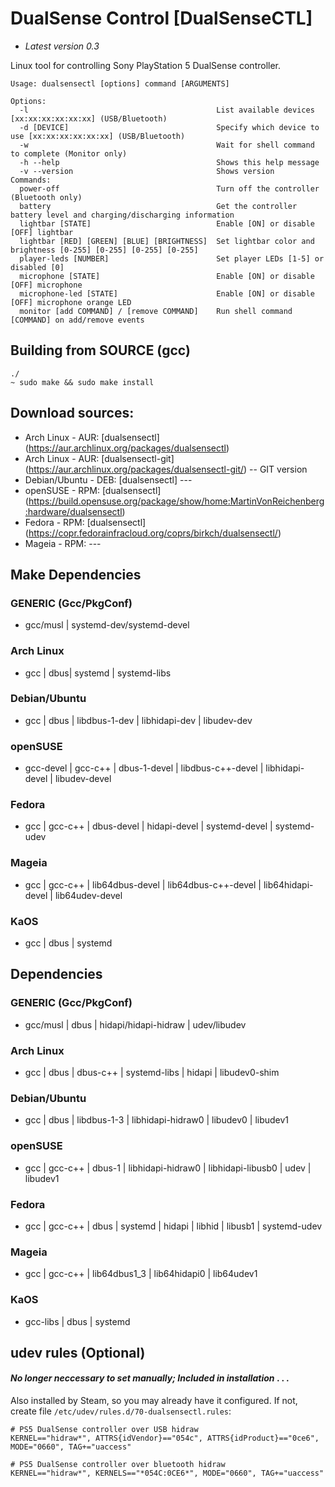 # DualSense Control [DualSenseCTL]
- _Latest version 0.3_

Linux tool for controlling Sony PlayStation 5 DualSense controller.

    Usage: dualsensectl [options] command [ARGUMENTS]
    
    Options:
      -l                                          List available devices [xx:xx:xx:xx:xx:xx] (USB/Bluetooth)
      -d [DEVICE]                                 Specify which device to use [xx:xx:xx:xx:xx:xx] (USB/Bluetooth)
      -w                                          Wait for shell command to complete (Monitor only)
      -h --help                                   Shows this help message
      -v --version                                Shows version
    Commands:
      power-off                                   Turn off the controller (Bluetooth only)
      battery                                     Get the controller battery level and charging/discharging information
      lightbar [STATE]                            Enable [ON] or disable [OFF] lightbar
      lightbar [RED] [GREEN] [BLUE] [BRIGHTNESS]  Set lightbar color and brightness [0-255] [0-255] [0-255] [0-255]
      player-leds [NUMBER]                        Set player LEDs [1-5] or disabled [0]
      microphone [STATE]                          Enable [ON] or disable [OFF] microphone
      microphone-led [STATE]                      Enable [ON] or disable [OFF] microphone orange LED
      monitor [add COMMAND] / [remove COMMAND]    Run shell command [COMMAND] on add/remove events

## Building from SOURCE (gcc)

`./`  
`~ sudo make && sudo make install`

## Download sources:
- Arch Linux - AUR: [dualsensectl] (https://aur.archlinux.org/packages/dualsensectl)
- Arch Linux - AUR: [dualsensectl-git] (https://aur.archlinux.org/packages/dualsensectl-git/) -- GIT version
- Debian/Ubuntu - DEB: [dualsensectl] ---  
- openSUSE - RPM: [dualsensectl] (https://build.opensuse.org/package/show/home:MartinVonReichenberg:hardware/dualsensectl)
- Fedora - RPM: [dualsensectl] (https://copr.fedorainfracloud.org/coprs/birkch/dualsensectl/)
- Mageia - RPM: ---
## Make Dependencies

### GENERIC (Gcc/PkgConf)
* gcc/musl | systemd-dev/systemd-devel

### Arch Linux
* gcc | dbus| systemd | systemd-libs

### Debian/Ubuntu
* gcc | dbus | libdbus-1-dev | libhidapi-dev | libudev-dev

### openSUSE
* gcc-devel | gcc-c++ | dbus-1-devel | libdbus-c++-devel | libhidapi-devel | libudev-devel
 
### Fedora
* gcc | gcc-c++ | dbus-devel | hidapi-devel | systemd-devel | systemd-udev

### Mageia
* gcc | gcc-c++ | lib64dbus-devel | lib64dbus-c++-devel | lib64hidapi-devel | lib64udev-devel

### KaOS
* gcc | dbus | systemd 

## Dependencies

### GENERIC (Gcc/PkgConf)
* gcc/musl | dbus | hidapi/hidapi-hidraw | udev/libudev

### Arch Linux
* gcc | dbus | dbus-c++ | systemd-libs | hidapi | libudev0-shim

### Debian/Ubuntu
* gcc | dbus | libdbus-1-3 | libhidapi-hidraw0 | libudev0 | libudev1

### openSUSE
* gcc | gcc-c++ | dbus-1 | libhidapi-hidraw0 | libhidapi-libusb0 | udev | libudev1
 
### Fedora
* gcc | gcc-c++ | dbus | systemd | hidapi | libhid | libusb1 | systemd-udev

### Mageia
* gcc | gcc-c++ | lib64dbus1_3 | lib64hidapi0 | lib64udev1

### KaOS
* gcc-libs | dbus | systemd 

## udev rules (Optional)
#### _No longer neccessary to set manually; Included in installation_ . . .

Also installed by Steam, so you may already have it configured. If not, create file `/etc/udev/rules.d/70-dualsensectl.rules`:

    # PS5 DualSense controller over USB hidraw
    KERNEL=="hidraw*", ATTRS{idVendor}=="054c", ATTRS{idProduct}=="0ce6", MODE="0660", TAG+="uaccess"

    # PS5 DualSense controller over bluetooth hidraw
    KERNEL=="hidraw*", KERNELS=="*054C:0CE6*", MODE="0660", TAG+="uaccess"
